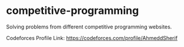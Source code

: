 # competitive-programming
Solving problems from different competitive programming websites.

Codeforces Profile Link:
https://codeforces.com/profile/AhmeddSherif
